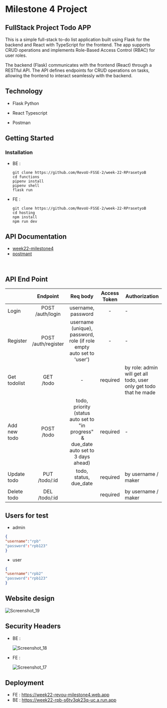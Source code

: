 # Milestone 4 Project

## FullStack Project Todo APP

This is a simple full-stack to-do list application built using Flask for the backend and React with TypeScript for the frontend. The app supports CRUD operations and implements Role-Based Access Control (RBAC) for user roles.

The backend (Flask) communicates with the frontend (React) through a RESTful API. The API defines endpoints for CRUD operations on tasks, allowing the frontend to interact seamlessly with the backend.

## Technology

- Flask Python

- React Typescript

- Postman

## Getting Started

### Installation

- BE :
  
  ```
  git clone https://github.com/RevoU-FSSE-2/week-22-RPrasetyoB
  cd functions
  pipenv install
  pipenv shell
  flask run
  ```

- FE :
  
  ```
  git clone https://github.com/RevoU-FSSE-2/week-22-RPrasetyoB
  cd hosting
  npm install
  npm run dev
  ```

 

## API Documentation

- [week22-milestone4](https://documenter.getpostman.com/view/29092304/2s9YeHZqCM)
- [postmant](https://drive.google.com/file/d/1CnD0QD1OiVSVurDTurRvbVokhHsbxKUe/view?usp=sharing)

 

## API End Point

|              | Endpoint                | Req body                                                                                       | Access Token | Authorization                                                     |
| ------------ |:-----------------------:|:----------------------------------------------------------------------------------------------:|:------------:| ----------------------------------------------------------------- |
| Login        | POST<br/>/auth/login    | username, password                                                                             | -            | -                                                                 |
| Register     | POST<br/>/auth/register | username (unique), password, role (if role empty auto set to 'user')                           | -            | -                                                                 |
| Get todolist | GET<br/>/todo           | -                                                                                              | required     | by role: admin will get all todo, user only get todo that he made |
| Add new todo | POST<br>/todo           | todo, priority<br/>(status auto set to "in progress"<br/> & due_date auto set to 3 days ahead) | required     | -                                                                 |
| Update todo  | PUT<br>/todo/:id        | todo, status, due_date                                                                         | required     | by username / maker                                               |
| Delete todo  | DEL<br>/todo/:id        |                                                                                                | required     | by username / maker                                               |

## Users for test

- admin

```json
{
"username":"rpb"
"password":"rpb123"
}
```

- user

```json
{
"username":"rpb2"
"password":"rpb123"
}
```

## Website design

![Screenshot_19](https://github.com/RevoU-FSSE-2/week-22-RPrasetyoB/assets/129088807/fa509fe9-f42e-4b1e-aa0e-a6b3acfd7f09)

## Security Headers
- BE :
  
  ![Screenshot_18](https://github.com/RevoU-FSSE-2/week-22-RPrasetyoB/assets/129088807/9e6b874b-df08-490c-8341-0dbdb8bc6c78)

- FE :
  
  ![Screenshot_17](https://github.com/RevoU-FSSE-2/week-22-RPrasetyoB/assets/129088807/d3becd4e-8a84-4666-a7c6-89f9b572dd9d)

## Deployment

- FE  :  https://week22-revou-milestone4.web.app
- BE :  https://week22-rpb-s6tv3qk23q-uc.a.run.app
